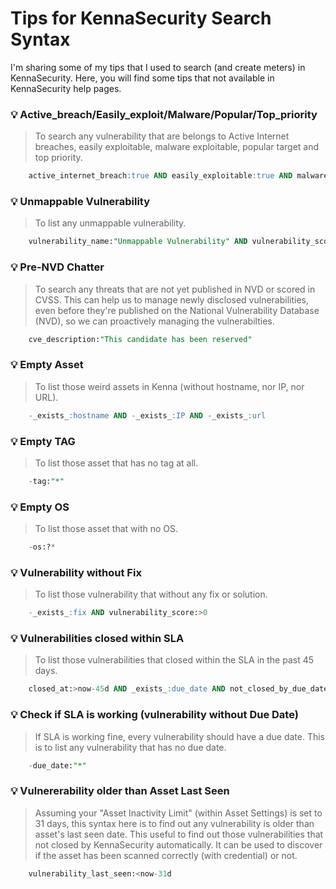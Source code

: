 # Tips for KennaSecurity Search Syntax

I'm sharing some of my tips that I used to search (and create meters) in KennaSecurity. Here, you will find some tips that not available in KennaSecurity help pages.


### :bulb: Active_breach/Easily_exploit/Malware/Popular/Top_priority
> To search any vulnerability that are belongs to Active Internet breaches, easily exploitable, malware exploitable, popular target and top priority.
```sql
    active_internet_breach:true AND easily_exploitable:true AND malware_exploitable:true AND popular_target:true AND top_priority:true
```


### :bulb: Unmappable Vulnerability
> To list any unmappable vulnerability. 
```sql
    vulnerability_name:"Unmappable Vulnerability" AND vulnerability_score:>1
```


### :bulb: Pre-NVD Chatter 
> To search any threats that are not yet published in NVD or scored in CVSS. This can help us to manage newly disclosed vulnerabilities, even before they're published on the National Vulnerability Database (NVD), so we can proactively managing the vulnerabilties.
```sql
    cve_description:"This candidate has been reserved"
```


### :bulb: Empty Asset
> To list those weird assets in Kenna (without hostname, nor IP, nor URL).
```sql
    -_exists_:hostname AND -_exists_:IP AND -_exists_:url
```


### :bulb: Empty TAG 
> To list those asset that has no tag at all. 
```sql
    -tag:"*"
```


### :bulb: Empty OS 
> To list those asset that with no OS.
```sql
    -os:?*
```


### :bulb: Vulnerability without Fix
> To list those vulnerability that without any fix or solution.
```sql
    -_exists_:fix AND vulnerability_score:>0 
```


### :bulb: Vulnerabilities closed within SLA 
> To list those vulnerabilities that closed within the SLA in the past 45 days. 
```sql
    closed_at:>now-45d AND _exists_:due_date AND not_closed_by_due_date:false
```


### :bulb: Check if SLA is working (vulnerability without Due Date)
> If SLA is working fine, every vulnerability should have a due date. This is to list any vulnerability that has no due date. 
```sql
    -due_date:"*"
```


### :bulb: Vulnererability older than Asset Last Seen
> Assuming your "Asset Inactivity Limit" (within Asset Settings) is set to 31 days, this syntax here is to find out any vulnerability is older than asset's last seen date. This useful to find out those vulnerabilities that not closed by KennaSecurity automatically. It can be used to discover if the asset has been scanned correctly (with credential) or not.
```sql
    vulnerability_last_seen:<now-31d
```



